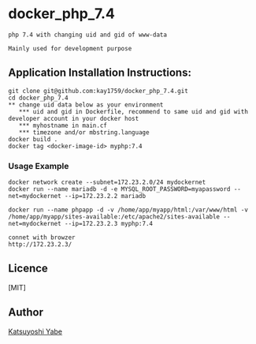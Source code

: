 # docker_php_7.4

	php 7.4 with changing uid and gid of www-data

	Mainly used for development purpose

## Application Installation Instructions:

    git clone git@github.com:kay1759/docker_php_7.4.git
    cd docker_php_7.4
	** change uid data below as your environment
	   *** uid and gid in Dockerfile, recommend to same uid and gid with developer account in your docker host
	   *** myhostname in main.cf
	   *** timezone and/or mbstring.language
	docker build .
	docker tag <docker-image-id> myphp:7.4
	

### Usage Example

	docker network create --subnet=172.23.2.0/24 mydockernet
	docker run --name mariadb -d -e MYSQL_ROOT_PASSWORD=myapassword --net=mydockernet --ip=172.23.2.2 mariadb

	docker run --name phpapp -d -v /home/app/myapp/html:/var/www/html -v /home/app/myapp/sites-available:/etc/apache2/sites-available --net=mydockernet --ip=172.23.2.3 myphp:7.4

    connet with browzer
    http://172.23.2.3/

## Licence
[MIT]

## Author
[Katsuyoshi Yabe](https://github.com/kay1759)

